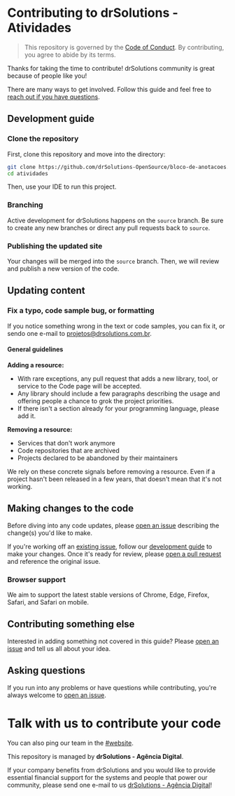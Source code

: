 # Contributing to drSolutions - Atividades

> This repository is governed by the [Code of Conduct](CODE_OF_CONDUCT.md). By contributing, you agree to abide by its terms.

Thanks for taking the time to contribute! drSolutions community is great because of people like you!

There are many ways to get involved. Follow this guide and feel free to [reach out if you have questions](#asking-questions).

## Development guide

### Clone the repository

First, clone this repository and move into the directory: 

```bash
git clone https://github.com/drSolutions-OpenSource/bloco-de-anotacoes.git
cd atividades
```

Then, use your IDE to run this project. 

### Branching

Active development for drSolutions happens on the `source` branch. Be sure to create any new branches or direct any pull requests back to `source`. 

### Publishing the updated site

Your changes will be merged into the `source` branch. Then, we will review and publish a new version of the code.

## Updating content

### Fix a typo, code sample bug, or formatting

If you notice something wrong in the text or code samples, you can fix it, or sendo one e-mail to projetos@drsolutions.com.br. 

#### General guidelines

**Adding a resource:**
- With rare exceptions, any pull request that adds a new library, tool, or service to the Code page will be accepted.
- Any library should include a few paragraphs describing the usage and offering people a chance to grok the project priorities.
- If there isn't a section already for your programming language, please add it. 

**Removing a resource:**
- Services that don't work anymore
- Code repositories that are archived
- Projects declared to be abandoned by their maintainers

We rely on these concrete signals before removing a resource. Even if a project hasn't been released in a few years, that doesn't mean that it's not working. 

## Making changes to the code

Before diving into any code updates, please [open an issue](https://github.com/drSolutions-OpenSource/bloco-de-anotacoes/issues/new) describing the change(s) you'd like to make.

If you're working off an [existing issue](https://github.com/drSolutions-OpenSource/bloco-de-anotacoes/issues/new), follow our [development guide](#development-guide) to make your changes. Once it's ready for review, please [open a pull request](https://github.com/drSolutions-OpenSource/bloco-de-anotacoes/pulls) and reference the original issue.

### Browser support

We aim to support the latest stable versions of Chrome, Edge, Firefox, Safari, and Safari on mobile. 

## Contributing something else

Interested in adding something not covered in this guide? Please [open an issue](https://github.com/drSolutions-OpenSource/bloco-de-anotacoes/issues/new) and tell us all about your idea.

## Asking questions

If you run into any problems or have questions while contributing, you're always welcome to [open an issue](https://github.com/drSolutions-OpenSource/bloco-de-anotacoes/issues/new). 

# Talk with us to contribute your code

You can also ping our team in the [#website](https://www.drsolutions.com.br/contato.php).

This repository is managed by **drSolutions - Agência Digital**.

If your company benefits from drSolutions and you would like to provide essential financial support for the systems and people that power our community, please send one e-mail to us [drSolutions - Agência Digital](mailto:projetos@drsolutions.com.br)! 
